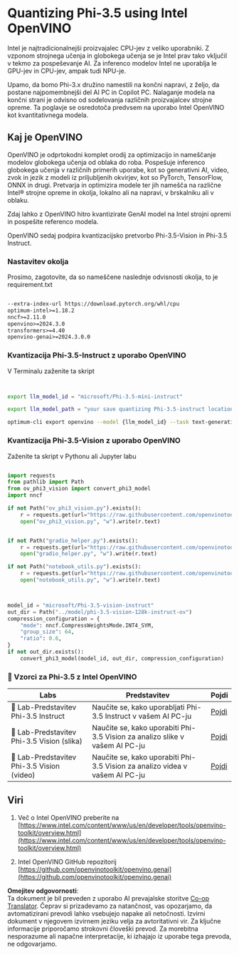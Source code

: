 <!--
CO_OP_TRANSLATOR_METADATA:
{
  "original_hash": "3139a6a82f357a9f90f1fe51c4caf65a",
  "translation_date": "2025-05-09T14:04:55+00:00",
  "source_file": "md/01.Introduction/04/UsingIntelOpenVINOQuantifyingPhi.md",
  "language_code": "sl"
}
-->
# **Quantizing Phi-3.5 using Intel OpenVINO**

Intel je najtradicionalnejši proizvajalec CPU-jev z veliko uporabniki. Z vzponom strojnega učenja in globokega učenja se je Intel prav tako vključil v tekmo za pospeševanje AI. Za inferenco modelov Intel ne uporablja le GPU-jev in CPU-jev, ampak tudi NPU-je.

Upamo, da bomo Phi-3.x družino namestili na končni napravi, z željo, da postane najpomembnejši del AI PC in Copilot PC. Nalaganje modela na končni strani je odvisno od sodelovanja različnih proizvajalcev strojne opreme. Ta poglavje se osredotoča predvsem na uporabo Intel OpenVINO kot kvantitativnega modela.

## **Kaj je OpenVINO**

OpenVINO je odprtokodni komplet orodij za optimizacijo in nameščanje modelov globokega učenja od oblaka do roba. Pospešuje inferenco globokega učenja v različnih primerih uporabe, kot so generativni AI, video, zvok in jezik z modeli iz priljubljenih okvirjev, kot so PyTorch, TensorFlow, ONNX in drugi. Pretvarja in optimizira modele ter jih namešča na različne Intel® strojne opreme in okolja, lokalno ali na napravi, v brskalniku ali v oblaku.

Zdaj lahko z OpenVINO hitro kvantizirate GenAI model na Intel strojni opremi in pospešite referenco modela.

OpenVINO sedaj podpira kvantizacijsko pretvorbo Phi-3.5-Vision in Phi-3.5 Instruct.

### **Nastavitev okolja**

Prosimo, zagotovite, da so nameščene naslednje odvisnosti okolja, to je requirement.txt

```txt

--extra-index-url https://download.pytorch.org/whl/cpu
optimum-intel>=1.18.2
nncf>=2.11.0
openvino>=2024.3.0
transformers>=4.40
openvino-genai>=2024.3.0.0

```

### **Kvantizacija Phi-3.5-Instruct z uporabo OpenVINO**

V Terminalu zaženite ta skript

```bash


export llm_model_id = "microsoft/Phi-3.5-mini-instruct"

export llm_model_path = "your save quantizing Phi-3.5-instruct location"

optimum-cli export openvino --model {llm_model_id} --task text-generation-with-past --weight-format int4 --group-size 128 --ratio 0.6  --sym  --trust-remote-code {llm_model_path}


```

### **Kvantizacija Phi-3.5-Vision z uporabo OpenVINO**

Zaženite ta skript v Pythonu ali Jupyter labu

```python

import requests
from pathlib import Path
from ov_phi3_vision import convert_phi3_model
import nncf

if not Path("ov_phi3_vision.py").exists():
    r = requests.get(url="https://raw.githubusercontent.com/openvinotoolkit/openvino_notebooks/latest/notebooks/phi-3-vision/ov_phi3_vision.py")
    open("ov_phi3_vision.py", "w").write(r.text)


if not Path("gradio_helper.py").exists():
    r = requests.get(url="https://raw.githubusercontent.com/openvinotoolkit/openvino_notebooks/latest/notebooks/phi-3-vision/gradio_helper.py")
    open("gradio_helper.py", "w").write(r.text)

if not Path("notebook_utils.py").exists():
    r = requests.get(url="https://raw.githubusercontent.com/openvinotoolkit/openvino_notebooks/latest/utils/notebook_utils.py")
    open("notebook_utils.py", "w").write(r.text)



model_id = "microsoft/Phi-3.5-vision-instruct"
out_dir = Path("../model/phi-3.5-vision-128k-instruct-ov")
compression_configuration = {
    "mode": nncf.CompressWeightsMode.INT4_SYM,
    "group_size": 64,
    "ratio": 0.6,
}
if not out_dir.exists():
    convert_phi3_model(model_id, out_dir, compression_configuration)

```

### **🤖 Vzorci za Phi-3.5 z Intel OpenVINO**

| Labs    | Predstavitev | Pojdi |
| -------- | ------- |  ------- |
| 🚀 Lab-Predstavitev Phi-3.5 Instruct  | Naučite se, kako uporabljati Phi-3.5 Instruct v vašem AI PC-ju    |  [Pojdi](../../../../../code/09.UpdateSamples/Aug/intel-phi35-instruct-zh.ipynb)    |
| 🚀 Lab-Predstavitev Phi-3.5 Vision (slika) | Naučite se, kako uporabiti Phi-3.5 Vision za analizo slike v vašem AI PC-ju      |  [Pojdi](../../../../../code/09.UpdateSamples/Aug/intel-phi35-vision-img.ipynb)    |
| 🚀 Lab-Predstavitev Phi-3.5 Vision (video)   | Naučite se, kako uporabiti Phi-3.5 Vision za analizo videa v vašem AI PC-ju    |  [Pojdi](../../../../../code/09.UpdateSamples/Aug/intel-phi35-vision-video.ipynb)    |

## **Viri**

1. Več o Intel OpenVINO preberite na [https://www.intel.com/content/www/us/en/developer/tools/openvino-toolkit/overview.html](https://www.intel.com/content/www/us/en/developer/tools/openvino-toolkit/overview.html)

2. Intel OpenVINO GitHub repozitorij [https://github.com/openvinotoolkit/openvino.genai](https://github.com/openvinotoolkit/openvino.genai)

**Omejitev odgovornosti**:  
Ta dokument je bil preveden z uporabo AI prevajalske storitve [Co-op Translator](https://github.com/Azure/co-op-translator). Čeprav si prizadevamo za natančnost, vas opozarjamo, da avtomatizirani prevodi lahko vsebujejo napake ali netočnosti. Izvirni dokument v njegovem izvirnem jeziku velja za avtoritativni vir. Za ključne informacije priporočamo strokovni človeški prevod. Za morebitna nesporazume ali napačne interpretacije, ki izhajajo iz uporabe tega prevoda, ne odgovarjamo.
